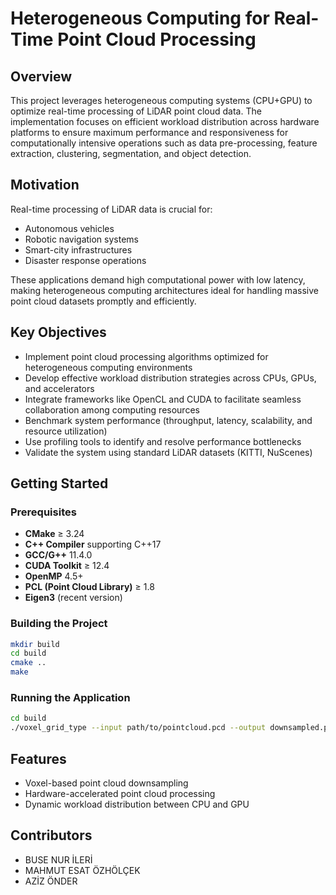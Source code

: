 # Heterogeneous Computing for Real-Time Point Cloud Processing

## Overview
This project leverages heterogeneous computing systems (CPU+GPU) to optimize real-time processing of LiDAR point cloud data. The implementation focuses on efficient workload distribution across hardware platforms to ensure maximum performance and responsiveness for computationally intensive operations such as data pre-processing, feature extraction, clustering, segmentation, and object detection.

## Motivation
Real-time processing of LiDAR data is crucial for:
- Autonomous vehicles
- Robotic navigation systems
- Smart-city infrastructures
- Disaster response operations

These applications demand high computational power with low latency, making heterogeneous computing architectures ideal for handling massive point cloud datasets promptly and efficiently.

## Key Objectives
- Implement point cloud processing algorithms optimized for heterogeneous computing environments
- Develop effective workload distribution strategies across CPUs, GPUs, and accelerators
- Integrate frameworks like OpenCL and CUDA to facilitate seamless collaboration among computing resources
- Benchmark system performance (throughput, latency, scalability, and resource utilization)
- Use profiling tools to identify and resolve performance bottlenecks
- Validate the system using standard LiDAR datasets (KITTI, NuScenes)

## Getting Started

### Prerequisites
- **CMake** ≥ 3.24
- **C++ Compiler** supporting C++17
- **GCC/G++** 11.4.0
- **CUDA Toolkit** ≥ 12.4
- **OpenMP** 4.5+
- **PCL (Point Cloud Library)** ≥ 1.8
- **Eigen3** (recent version)

### Building the Project
```bash
mkdir build
cd build
cmake ..
make
```

### Running the Application
```bash
cd build
./voxel_grid_type --input path/to/pointcloud.pcd --output downsampled.pcd --voxel-size 0.1
```

## Features
- Voxel-based point cloud downsampling
- Hardware-accelerated point cloud processing
- Dynamic workload distribution between CPU and GPU

## Contributors
- BUSE NUR İLERİ
- MAHMUT ESAT ÖZHÖLÇEK
- AZİZ ÖNDER